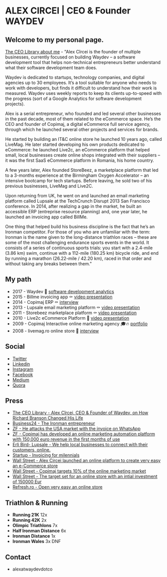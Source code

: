 # ALEX CIRCEI | **CEO & Founder** WAYDEV
## Welcome to my personal page. 

[The CEO Library about me](https://www.theceolibrary.com/alex-circei-12833.html) - "Alex Cîrcei is the founder of multiple businesses, currently focused on building Waydev – a software development tool that helps non-technical entrepreneurs better understand what their software development team does.

Waydev is dedicated to startups, technology companies, and digital agencies up to 30 employees. It’s a tool suitable for anyone who needs to work with developers, but finds it difficult to understand how their work is measured. Waydev uses weekly reports to keep its clients up-to-speed with the progress (sort of a Google Analytics for software development projects).

Alex is a serial entrepreneur, who founded and led several other businesses in the past decade, most of them related to the eCommerce space. He’s the CEO and founder of Copimaj, a digital eCommerce full service agency, through which he launched several other projects and services for brands.

He started by building an IT&C online store he launched 10 years ago, called LiveMag. He later started developing his own products dedicated to eCommerce: he launched Live2c, an eCommerce platform that helped small, local businesses create online shops integrated with their suppliers – it was the first SaaS eCommerce platform in Romania, his home country.

A few years later, Alex founded StoreBeez, a marketplace platform that led to a 3-months experience at the Birmingham Oxygen Accelerator – an intensive bootcamp for tech startups. Before leaving, he sold two of his previous businesses, LiveMag and Live2C.

Upon returning from UK, he went on and launched an email marketing platform called Lupsale at the TechCrunch Disrupt 2013 San Francisco conference. In 2014, after realizing a gap in the market, he built an accessible ERP (entreprise resource planning) and, one year later, he launched an invoicing app called BillMe.

One thing that helped build his business discipline is the fact that he’s an Ironman competitor. For those of you who are unfamiliar with the term: Ironman is the name given to the long-distance triathlon races – these are some of the most challenging endurance sports events in the world. It consists of a series of continuous sports trials: you start with a 2.4-mile (3.86 km) swim, continue with a 112-mile (180.25 km) bicycle ride, and end by running a marathon (26.22-mile / 42.20 km), raced in that order and without taking any breaks between them."

## My path

- 2017 - Waydev 🚀 [software development analytics](https://waydev.co)
- 2015 - Billme invoicing app ⚰️  [video presentation](https://www.youtube.com/watch?v=YuSoxkxBpLs)
- 2014 - Copimaj ERP ⚰️  [interview](http://www.businessmagazin.ro/business-hi-tech/it/un-tanar-antreprenor-din-online-spera-sa-dea-lovitura-cu-un-erp-ieftin-13692685)
- 2013 - Lupsale email marketing platform ⚰️  [video presentation](https://www.youtube.com/watch?v=fNHoE-vK5JE)
- 2011 - Storebeez marketplace platform ⚰️  [video presentation](https://vimeo.com/32423369)
- 2010 - Live2c eCommerce Platform 🍾 [video presentation](https://www.youtube.com/watch?v=Hh8CgfFkjPg)
- 2009 - Copimaj Interactive online marketing agency 🎓🔥 [portfolio](http://www.copimaj.com/portofolio/)
- 2008 - livemag.ro online store 🍾  [interview](http://www.capital.ro/ebono-electronics-a-achizitionat-livemagro-152047.html)

## Social

- [Twitter](http://www.twitter.com/alexcircei)
- [Linkedin](http://www.linkedin.com/in/alexcircei)
- [Instagram](https://www.instagram.com/alexcircei/)
- [Facebook](http://www.facebook.com/alexcircei)
- [Medium](https://medium.com/@alexcircei)
- [Quora](https://www.quora.com/profile/Alex-Circei)

## Press

- [The CEO Library - Alex Cîrcei, CEO & Founder of Waydev, on How Richard Branson Changed His Life](https://www.theceolibrary.com/alex-circei-12833.html)
- [Business24 - The Ironman entrepreneur](http://www.business24.ro/companii/manageri/alex-circei-antreprenorul-ironman-calatoresc-prin-prisma-sportului-si-a-afacerii-pe-care-o-conduc-1562048)
- [ZF - He attacks the USA market with the invoice on WhatsApp](http://www.zf.ro/business-hi-tech/un-antreprenor-roman-ataca-piata-din-sua-cu-factura-pe-whatsapp-14759504)
- [ZF - Copimaj has developed an online marketing automation platform with 150,000 euro revenue in the first months of use](http://www.zf.ro/business-hi-tech/copimaj-a-dezvoltat-o-platforma-de-automatizare-in-marketingul-online-cu-venituri-de-150-000-de-euro-in-primele-luni-de-utilizare-16019525)
- [Erli Bird- Lupsale - We help local businesses to connect with their customers, online.](https://erlibird.com/go/copimaj)
- [Startup - Invoicing for milennials](https://start-up.ro/facturare-pentru-milennials-billme-nu-i-lasa-pe-clienti-sa-uite-de-plata-catre-tine/)
- [Wall Street - Alex Circei launched an online platform to create very easy an e-Commerce store](https://www.wall-street.ro/articol/IT-C-Tehnologie/88998/Seful-liveMag-ro-a-lansat-o-solutie-software-care-permite-crearea-unui-magazin-online.html)
- [Wall Street - Copimaj targets 10% of the online marketing market](https://www.wall-street.ro/articol/Marketing-PR/73262/Copimaj-tinteste-o-cota-de-10-din-piata-cu-agentia-interactiva-a-grupului.html)
- [Wall Street - The target set for an online store with an intial investment of 150000 Eur](https://www.wall-street.ro/articol/Start-Up/61953/Tinta-unui-magazin-online-lansat-cu-150-000-de-euro-Una-din-primele-5-pozitii-in-comertul-electronic.html)
- [Refresh.ro - Open very easy an online store](https://refresh.ro/2010/06/deschide-un-magazin-online-cu-live2c/)

## Triathlon & Running

- **Running 21K** 12x
- **Running 42K** 2x
- **Olimpic Triathlons** 7x
- **Half Ironman Distance** 6x
- **Ironman Distance** 1x
- **Ironman Wales** 3x DNF


## Contact

- alexatwaydevdotco

